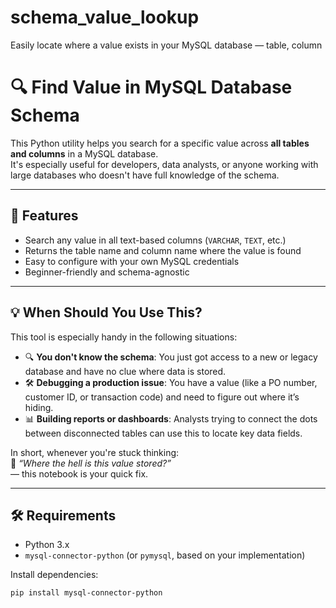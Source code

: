 # schema_value_lookup
Easily locate where a value exists in your MySQL database — table, column

# 🔍 Find Value in MySQL Database Schema

This Python utility helps you search for a specific value across **all tables and columns** in a MySQL database.  
It's especially useful for developers, data analysts, or anyone working with large databases who doesn't have full knowledge of the schema.

---

## 📌 Features

- Search any value in all text-based columns (`VARCHAR`, `TEXT`, etc.)
- Returns the table name and column name where the value is found
- Easy to configure with your own MySQL credentials
- Beginner-friendly and schema-agnostic

---

## 💡 When Should You Use This?

This tool is especially handy in the following situations:

- 🔍 **You don't know the schema**: You just got access to a new or legacy database and have no clue where data is stored.
- 🛠️ **Debugging a production issue**: You have a value (like a PO number, customer ID, or transaction code) and need to figure out where it’s hiding.
- 📊 **Building reports or dashboards**: Analysts trying to connect the dots between disconnected tables can use this to locate key data fields.

In short, whenever you're stuck thinking:  
🧠 *“Where the hell is this value stored?”*  
— this notebook is your quick fix.

---

## 🛠️ Requirements

- Python 3.x
- `mysql-connector-python` (or `pymysql`, based on your implementation)

Install dependencies:

```bash
pip install mysql-connector-python
